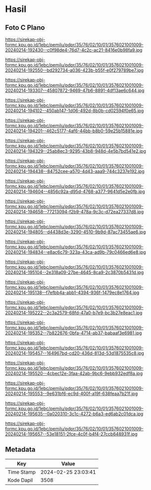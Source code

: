 # Hasil

## Foto C Plano

https://sirekap-obj-formc.kpu.go.id/1ebc/pemilu/pdpr/35/76/02/10/01/3576021001009-20240214-192430--c0f98de4-76d7-4c2c-ac21-8416e0b98fa9.jpg

https://sirekap-obj-formc.kpu.go.id/1ebc/pemilu/pdpr/35/76/02/10/01/3576021001009-20240214-192550--bd292734-a036-423b-b55f-e0f279789be7.jpg

https://sirekap-obj-formc.kpu.go.id/1ebc/pemilu/pdpr/35/76/02/10/01/3576021001009-20240214-193307--45807872-9469-47b6-8891-4df13ae6c644.jpg

https://sirekap-obj-formc.kpu.go.id/1ebc/pemilu/pdpr/35/76/02/10/01/3576021001009-20240214-194102--450ab147-1d06-492d-8b0b-cd02594f0e65.jpg

https://sirekap-obj-formc.kpu.go.id/1ebc/pemilu/pdpr/35/76/02/10/01/3576021001009-20240214-194201--462c5177-4af6-44bb-b8b0-59e25b15881e.jpg

https://sirekap-obj-formc.kpu.go.id/1ebc/pemilu/pdpr/35/76/02/10/01/3576021001009-20240214-194329--25ab8ec3-9295-43b8-948d-4e5b7bd541e2.jpg

https://sirekap-obj-formc.kpu.go.id/1ebc/pemilu/pdpr/35/76/02/10/01/3576021001009-20240214-194438--84752cee-a570-4d43-aaa9-744c3237e192.jpg

https://sirekap-obj-formc.kpu.go.id/1ebc/pemilu/pdpr/35/76/02/10/01/3576021001009-20240214-194604--4856c92a-d95d-4768-a377-9641d5e2e0fb.jpg

https://sirekap-obj-formc.kpu.go.id/1ebc/pemilu/pdpr/35/76/02/10/01/3576021001009-20240214-194658--77213094-f2b9-478a-9c3c-d72ea27337d8.jpg

https://sirekap-obj-formc.kpu.go.id/1ebc/pemilu/pdpr/35/76/02/10/01/3576021001009-20240214-194805--d4438d3e-3290-4510-9b9d-87ac73455ae6.jpg

https://sirekap-obj-formc.kpu.go.id/1ebc/pemilu/pdpr/35/76/02/10/01/3576021001009-20240214-194834--e8ac6c79-323a-43ca-ad9b-79c0466ed6e8.jpg

https://sirekap-obj-formc.kpu.go.id/1ebc/pemilu/pdpr/35/76/02/10/01/3576021001009-20240214-195104--2e318a09-27be-4645-8ca9-2c3870b5431d.jpg

https://sirekap-obj-formc.kpu.go.id/1ebc/pemilu/pdpr/35/76/02/10/01/3576021001009-20240214-195138--f7efbb4a-abb1-4394-936f-1479ec8e1764.jpg

https://sirekap-obj-formc.kpu.go.id/1ebc/pemilu/pdpr/35/76/02/10/01/3576021001009-20240214-195222--2c3a2579-68fd-47a0-b7e9-bc3b27e8eac1.jpg

https://sirekap-obj-formc.kpu.go.id/1ebc/pemilu/pdpr/35/76/02/10/01/3576021001009-20240214-195352--7b822676-0bfa-4714-ab37-babaaf3e6981.jpg

https://sirekap-obj-formc.kpu.go.id/1ebc/pemilu/pdpr/35/76/02/10/01/3576021001009-20240214-195457--164967bd-cd20-436d-813d-53d1875535c8.jpg

https://sirekap-obj-formc.kpu.go.id/1ebc/pemilu/pdpr/35/76/02/10/01/3576021001009-20240214-195520--4cbec12e-3faa-42ab-9bc6-9ebb932edf8a.jpg

https://sirekap-obj-formc.kpu.go.id/1ebc/pemilu/pdpr/35/76/02/10/01/3576021001009-20240214-195553--9e631bf6-ec9d-400f-a19f-638feaa7b21f.jpg

https://sirekap-obj-formc.kpu.go.id/1ebc/pemilu/pdpr/35/76/02/10/01/3576021001009-20240214-195635--0a020310-3c1c-4272-b6a3-ed6ab2c01dca.jpg

https://sirekap-obj-formc.kpu.go.id/1ebc/pemilu/pdpr/35/76/02/10/01/3576021001009-20240214-195657--53e18151-2fce-4c0f-b4f4-27ccb648931f.jpg


## Metadata

| Key        | Value               |
| ---------- | ------------------- |
| Time Stamp | 2024-02-25 23:03:41 |
| Kode Dapil | 3508                |




